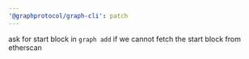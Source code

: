 ```yaml
---
'@graphprotocol/graph-cli': patch
---
```


ask for start block in `graph add` if we cannot fetch the start block from etherscan
